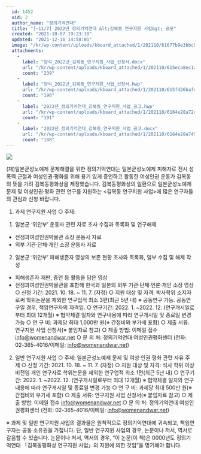 ```yaml
---
  id: 1452
  uid: 2
  author_name: "정의기억연대"
  title: "[~11/7] 2022년 정의기억연대 &lt;김복동 연구지원 사업&gt; 공모"
  created: "2021-10-07 19:23:10"
  updated: "2021-12-16 14:58:01"
  image: "/kr/wp-content/uploads/kboard_attached/1/202110/61677b9e3bbc01700656.png"
  attachments: 
    - 
      label: "양식_2022년_김복동_연구지원_사업_신청서.docx"
      url: "/kr/wp-content/uploads/kboard_attached/1/202110/615eca8ec1ac92877229.docx"
      count: "239"
    - 
      label: "양식_2022년_김복동_연구지원_사업_신청서.hwp"
      url: "/kr/wp-content/uploads/kboard_attached/1/202110/615fd26bafcbf6119175.hwp"
      count: "198"
    - 
      label: "2022년_정의기억연대_김복동_연구지원_사업_공고.hwp"
      url: "/kr/wp-content/uploads/kboard_attached/1/202110/6164e28a72cba4440461.hwp"
      count: "191"
    - 
      label: "2022년_정의기억연대_김복동_연구지원_사업_공고.docx"
      url: "/kr/wp-content/uploads/kboard_attached/1/202110/6164e28a745028789462.docx"
      count: "188"
---
```

![](/kr/wp-content/uploads/kboard_attached/1/202110/61677b9e3bbc01700656.png)

(재)일본군성노예제 문제해결을 위한 정의기억연대는 일본군성노예제 피해자로 전시 성폭력 근절과 여성인권·평화를 위해 용기 있게 증언하고 활동한 여성인권 운동가 김복동의 뜻을 기려 김복동평화상을 제정했습니다. 김복동평화상의 일환으로 일본군성노예제 문제 및 여성인권·평화 관련 연구를 지원하는 <김복동 연구지원 사업>에 많은 연구자들의 관심과 신청 바랍니다.

1. 과제 연구지원 사업
○ 주제: 
1) 일본군 ‘위안부’ 운동사 관련 자료 조사 수집과 목록화 및 연구해제 
- 전쟁과여성인권박물관 소장 운동사 자료
- 외부 기관·단체·개인 소장 운동사 자료
2) 일본군 ‘위안부’ 피해생존자 영상의 보존 현황 조사와 목록화, 일부 수집 및 해제 작성
- 피해생존자 재판, 증언 등 활동을 담은 영상
- 전쟁과여성인권박물관을 포함해 한국과 일본의 외부 기관·단체·언론·개인 소장 영상
○ 신청 기간: 2021. 10. 18. ~ 11. 7. (자정)
○ 지원 대상 및 자격: 박사학위 소지자로써 학위논문을 제외한 연구업적 최소 3편(최근 5년 내) 
※ 공동연구 가능. 공동연구일 경우, 책임연구자의 자격임.
○ 연구기간: 2022. 1. ~2022. 12. (연구개시일로부터 최대 12개월)
※ 협약체결 일자와 연구내용에 따라 연구개시일 및 종료일 변경 가능
○ 연 구 비: 과제당 최대 1,000만 원(※ 간접비와 부가세 포함)
○ 제출 서류: 연구지원 사업 신청서(※ 붙임자료 참고)
○ 제출 방법: 이메일 접수 info@womenandwar.net
○ 문 의 처: 정의기억연대 여성인권평화센터
(전화: 02-365-4016/이메일: info@womenandwar.net)

2. 일반 연구지원 사업
○ 주제: 일본군성노예제 문제 및 여성·인권·평화 관련 자유 주제
○ 신청 기간: 2021. 10. 18. ~ 11. 7. (자정) 
○ 지원 대상 및 자격: 석사 학위 이상 비전임 개인 연구자로 학위논문을 제외한 연구업적 최소 1편(최근 5년 내)
○ 연구기간: 2022. 1. ~2022. 12. (연구개시일로부터 최대 12개월)
※ 협약체결 일자와 연구내용에 따라 연구개시일 및 종료일 변경 가능
○ 연 구 비: 과제당 최대 500만 원(※ 간접비와 부가세 포함)
○ 제출 서류: 연구지원 사업 신청서(※ 붙임자료 참고)
○ 제출 방법: 이메일 접수 info@womenandwar.net
○ 문 의 처: 정의기억연대 여성인권평화센터
(전화: 02-365-4016/이메일: info@womenandwar.net)

※ 과제 및 일반 연구지원 사업의 결과물은 원칙적으로 정의기억연대에 귀속되고, 책임연구자는 공동 소유권을 가집니다. 단, 일반 연구지원 사업의 경우, 논문이나 저서, 역서로 갈음할 수 있습니다. 논문이나 저서, 역서의 경우, “이 논문(이 책)은 0000년도 정의기억연대 「김복동평화상 연구지원 사업」의 지원에 의한 것임”을 명기해야 합니다.